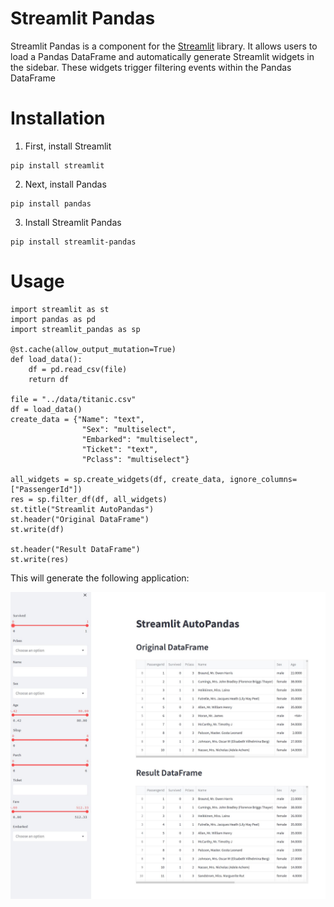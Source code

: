 # Streamlit Pandas
Streamlit Pandas is a component for the [Streamlit](https://streamlit.io/) library. It allows users to load a Pandas DataFrame and automatically generate Streamlit widgets in the sidebar. These widgets trigger filtering events within the Pandas DataFrame

# Installation
1. First, install Streamlit
```
pip install streamlit
```
2. Next, install Pandas
```
pip install pandas
```
3. Install Streamlit Pandas
```
pip install streamlit-pandas
```

# Usage
```{python}
import streamlit as st
import pandas as pd
import streamlit_pandas as sp

@st.cache(allow_output_mutation=True)
def load_data():
    df = pd.read_csv(file)
    return df

file = "../data/titanic.csv"
df = load_data()
create_data = {"Name": "text",
                "Sex": "multiselect",
                "Embarked": "multiselect",
                "Ticket": "text",
                "Pclass": "multiselect"}

all_widgets = sp.create_widgets(df, create_data, ignore_columns=["PassengerId"])
res = sp.filter_df(df, all_widgets)
st.title("Streamlit AutoPandas")
st.header("Original DataFrame")
st.write(df)

st.header("Result DataFrame")
st.write(res)
```
This will generate the following application:

![Streamlit-Pandas demo application](images/streamlit-pandas-app.jpg)

